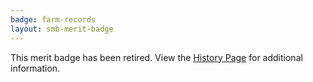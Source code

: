 ```yaml
---
badge: farm-records
layout: smb-merit-badge
---
```


This merit badge has been retired. View the [History Page](history/) for additional information.
